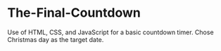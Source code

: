 # The-Final-Countdown

Use of HTML, CSS, and JavaScript for a basic countdown timer.
Chose Christmas day as the target date.
